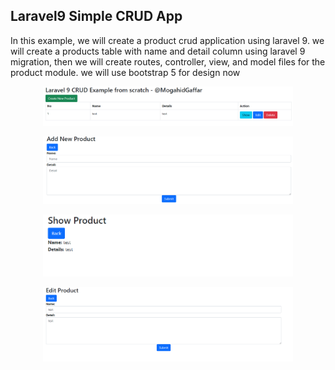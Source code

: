 
## Laravel9 Simple CRUD App
In this example, we will create a product crud application using laravel 9. 
we will create a products table with name and detail column using laravel 9 migration, then we will create routes, controller, view, and model files for the product module. we will use bootstrap 5 for design now

 <p align="center"><a h target="_blank"><img src="https://github.com/MogahidGaffar/laravel9-crud/blob/main/public/screenshots/1.png" width="400" ></a></p>


 <p align="center"><a  target="_blank"><img src="https://github.com/MogahidGaffar/laravel9-crud/blob/main/public/screenshots/2.png" width="400" ></a></p>



 <p align="center"><a  target="_blank"><img src="https://github.com/MogahidGaffar/laravel9-crud/blob/main/public/screenshots/3.png" width="400" ></a></p>



 <p align="center"><a target="_blank"><img src="https://github.com/MogahidGaffar/laravel9-crud/blob/main/public/screenshots/4.png" width="400" ></a></p>

